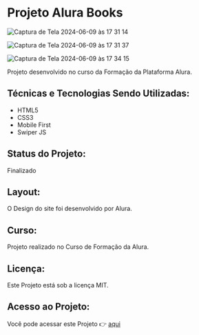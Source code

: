 # Projeto Alura Books

![Captura de Tela 2024-06-09 às 17 31 14](https://github.com/paulateshima/Alura-Books/assets/170154538/a8dc5bf2-34d0-4a92-bcd7-87026cd7a9d1)

![Captura de Tela 2024-06-09 às 17 31 37](https://github.com/paulateshima/Alura-Books/assets/170154538/e0789cd1-51cd-4157-a7f3-d886e9d3f658)

![Captura de Tela 2024-06-09 às 17 34 15](https://github.com/paulateshima/Alura-Books/assets/170154538/a352ea8b-fafc-4f1d-8254-d9e610df9879)


Projeto desenvolvido no curso da Formação da Plataforma Alura.

## Técnicas e Tecnologias Sendo Utilizadas:

* HTML5
* CSS3
* Mobile First
* Swiper JS

## Status do Projeto:

Finalizado

## Layout:

O Design do site foi desenvolvido por Alura.

## Curso:

Projeto realizado no Curso de Formação da Alura.

## Licença:

Este Projeto está sob a licença MIT.

## Acesso ao Projeto:

Você pode acessar este Projeto 👉 [aqui](https://alura-books-pi-vert.vercel.app/)
